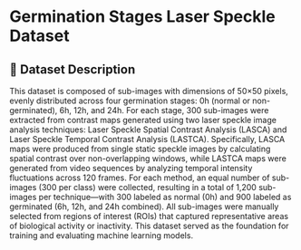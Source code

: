 # Germination Stages Laser Speckle Dataset

## 📂 Dataset Description

This dataset is composed of sub-images with dimensions of 50×50 pixels, evenly distributed across four germination stages: 0h (normal or non-germinated), 6h, 12h, and 24h. For each stage, 300 sub-images were extracted from contrast maps generated using two laser speckle image analysis techniques: Laser Speckle Spatial Contrast Analysis (LASCA) and Laser Speckle Temporal Contrast Analysis (LASTCA). Specifically, LASCA maps were produced from single static speckle images by calculating spatial contrast over non-overlapping windows, while LASTCA maps were generated from video sequences by analyzing temporal intensity fluctuations across 120 frames. For each method, an equal number of sub-images (300 per class) were collected, resulting in a total of 1,200 sub-images per technique—with 300 labeled as normal (0h) and 900 labeled as germinated (6h, 12h, and 24h combined). All sub-images were manually selected from regions of interest (ROIs) that captured representative areas of biological activity or inactivity. This dataset served as the foundation for training and evaluating machine learning models.
